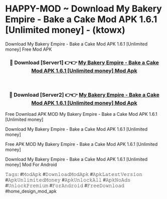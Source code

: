 # HAPPY-MOD ~ Download My Bakery Empire - Bake a Cake Mod APK 1.6.1 [Unlimited money] - (ktowx)
Download My Bakery Empire - Bake a Cake Mod APK 1.6.1 [Unlimited money] Free Mod APK

<div align="center">
<h3>🔴 Download [Server1] 👉👉 <a href="https://apk-comot.site?title=My_Bakery_Empire_-_Bake_a_Cake_Mod_APK_1.6.1_[Unlimited_money]">My Bakery Empire - Bake a Cake Mod APK 1.6.1 [Unlimited money] Mod Apk</a></h3><br>

<h3>🔴 Download [Server2] 👉👉 <a href="https://apk-comot.site?title=My_Bakery_Empire_-_Bake_a_Cake_Mod_APK_1.6.1_[Unlimited_money]">My Bakery Empire - Bake a Cake Mod APK 1.6.1 [Unlimited money] Mod Apk</a></h3>
</div>


Free Download APK MOD My Bakery Empire - Bake a Cake Mod APK 1.6.1 [Unlimited money]

Download My Bakery Empire - Bake a Cake Mod APK 1.6.1 [Unlimited money] 

Free APK MOD My Bakery Empire - Bake a Cake Mod APK 1.6.1 [Unlimited money] 

Download My Bakery Empire - Bake a Cake Mod APK 1.6.1 [Unlimited money] Mod For Android

𝚃𝚊𝚐𝚜: #𝙼𝚘𝚍𝙰𝚙𝚔 #𝙳𝚘𝚠𝚗𝚕𝚘𝚊𝚍𝙼𝚘𝚍𝙰𝚙𝚔 #𝙰𝚙𝚔𝙻𝚊𝚝𝚎𝚜𝚝𝚅𝚎𝚛𝚜𝚒𝚘𝚗 #𝙰𝚙𝚔𝚄𝚗𝚕𝚒𝚖𝚒𝚝𝚎𝚍𝙼𝚘𝚗𝚎𝚢 #𝙰𝚙𝚔𝚄𝚗𝚕𝚘𝚌𝚔𝙰𝚕𝚕 #𝙰𝚙𝚔𝙽𝚘𝙰𝚍𝚜 #𝚄𝚗𝚕𝚘𝚌𝚔𝙿𝚛𝚎𝚖𝚒𝚞𝚖 #𝙵𝚘𝚛𝙰𝚗𝚍𝚛𝚘𝚒𝚍 #𝙵𝚛𝚎𝚎𝙳𝚘𝚠𝚗𝚕𝚘𝚊𝚍 #home_design_mod_apk
